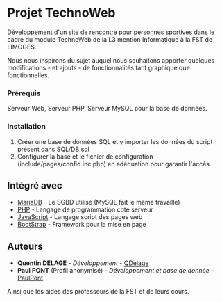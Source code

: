 # Projet TechnoWeb

Développement d'un site de rencontre pour personnes sportives dans le cadre du module TechnoWeb de la L3 mention Informatique à la FST de LIMOGES.

Nous nous inspirons du sujet auquel nous souhaitons apporter quelques modifications - et ajouts - de fonctionnalités tant graphique que fonctionnelles.

### Prérequis

Serveur Web, Serveur PHP, Serveur MySQL pour la base de données.

### Installation

1. Créer une base de données SQL et y importer les données du script présent dans SQL/DB.sql
2. Configurer la base et le fichier de configuration (include/pages/confid.inc.php) en adéquation pour garantir l'accès

## Intégré avec

* [MariaDB](https://mariadb.org/) - Le SGBD utilisé (MySQL fait le même travaille)
* [PHP](https://www.php.net/manual/fr/index.php) - Langage de programmation coté serveur
* [JavaScript](https://developer.mozilla.org/fr/docs/Web/JavaScript) - Langage script des pages web
* [BootStrap](https://getbootstrap.com/) - Framework pour la mise en page

## Auteurs

* **Quentin DELAGE** - *Développement* - [QDelage](https://github.com/QDelage)
* **Paul PONT** (Profil anonymisé) - *Développement et base de donnée* - [PaulPont](https://github.com/PaulPont)

Ainsi que les aides des professeurs de la FST et de leurs cours.